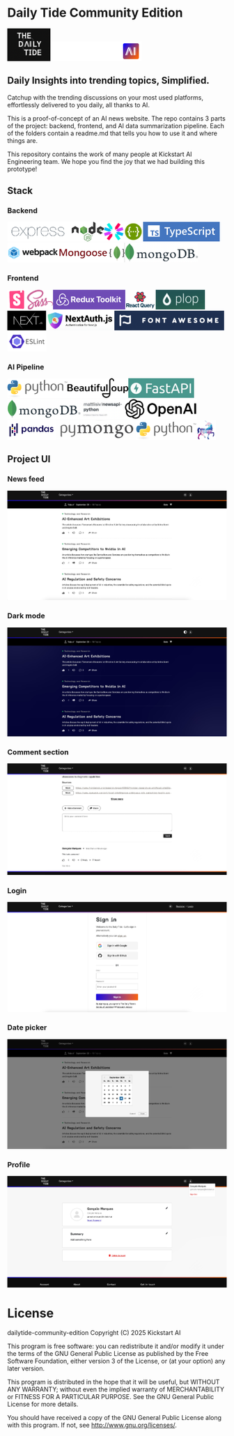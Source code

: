 # Daily Tide Community Edition

<img src="https://github.com/Kickstartai-product/dailytide-community-edition/blob/main/repo-assets/logo.png?raw=true" height="75" /><img src="https://github.com/Kickstartai-product/dailytide-community-edition/blob/main/repo-assets/logo-kai.svg?raw=true" height="45" />

## Daily Insights into trending topics, Simplified.

Catchup with the trending discussions on your most used platforms, effortlessly delivered to you daily, all thanks to AI.<br>

This is a proof-of-concept of an AI news website. The repo contains 3 parts of the project: backend, frontend, and AI data summarization pipeline. Each of the folders contain a readme.md that tells you how to use it and where things are. <br>

This repository contains the work of many people at Kickstart AI Engineering team. We hope you find the joy that we had building this prototype!<br>

## Stack

### Backend

<img src="https://github.com/Kickstartai-product/dailytide-community-edition/blob/main/repo-assets/expressjs.png?raw=true" height="45" /><img src="https://github.com/Kickstartai-product/dailytide-community-edition/blob/main/repo-assets/nodejs.svg?raw=true" height="45" /><img src="https://github.com/Kickstartai-product/dailytide-community-edition/blob/main/repo-assets/jwt.svg?raw=true" height="45" /><img src="https://github.com/Kickstartai-product/dailytide-community-edition/blob/main/repo-assets/swagger.png?raw=true" height="45" /><img src="https://github.com/Kickstartai-product/dailytide-community-edition/blob/main/repo-assets/typescript.png?raw=true" height="45" /><img src="https://github.com/Kickstartai-product/dailytide-community-edition/blob/main/repo-assets/webpack.png?raw=true" height="45" /><img src="https://github.com/Kickstartai-product/dailytide-community-edition/blob/main/repo-assets/mongoose.png?raw=true" height="45" /><img src="https://github.com/Kickstartai-product/dailytide-community-edition/blob/main/repo-assets/mongodb.png?raw=true" height="45" />

### Frontend

<img src="https://github.com/Kickstartai-product/dailytide-community-edition/blob/main/repo-assets/storybook.png?raw=true" height="45" /><img src="https://github.com/Kickstartai-product/dailytide-community-edition/blob/main/repo-assets/sass.png?raw=true" height="45" /><img src="https://github.com/Kickstartai-product/dailytide-community-edition/blob/main/repo-assets/redux-toolkit.png?raw=true" height="45" /><img src="https://github.com/Kickstartai-product/dailytide-community-edition/blob/main/repo-assets/react-query.png?raw=true" height="45" /><img src="https://github.com/Kickstartai-product/dailytide-community-edition/blob/main/repo-assets/plopjs.png?raw=true" height="45" /><img src="https://github.com/Kickstartai-product/dailytide-community-edition/blob/main/repo-assets/nextjs.png?raw=true" height="45" /><img src="https://github.com/Kickstartai-product/dailytide-community-edition/blob/main/repo-assets/next-auth.png?raw=true" height="45" /><img src="https://github.com/Kickstartai-product/dailytide-community-edition/blob/main/repo-assets/font-awesome.png?raw=true" height="45" /><img src="https://github.com/Kickstartai-product/dailytide-community-edition/blob/main/repo-assets/eslint.png?raw=true" height="45" />

### AI Pipeline

<img src="https://github.com/Kickstartai-product/dailytide-community-edition/blob/main/repo-assets/python.png?raw=true" height="45" /><img src="https://github.com/Kickstartai-product/dailytide-community-edition/blob/main/repo-assets/beautifulsoup.png?raw=true" height="45" /><img src="https://github.com/Kickstartai-product/dailytide-community-edition/blob/main/repo-assets/fastapi.png?raw=true" height="45" /><img src="https://github.com/Kickstartai-product/dailytide-community-edition/blob/main/repo-assets/mongodb.png?raw=true" height="45" /><img src="https://github.com/Kickstartai-product/dailytide-community-edition/blob/main/repo-assets/newsapi-python.png?raw=true" height="45" /><img src="https://github.com/Kickstartai-product/dailytide-community-edition/blob/main/repo-assets/openai.png?raw=true" height="45" /><img src="https://github.com/Kickstartai-product/dailytide-community-edition/blob/main/repo-assets/pandas.png?raw=true" height="45" /><img src="https://github.com/Kickstartai-product/dailytide-community-edition/blob/main/repo-assets/pymongo.png?raw=true" height="45" /><img src="https://github.com/Kickstartai-product/dailytide-community-edition/blob/main/repo-assets/python.png?raw=true" height="45" /><img src="https://github.com/Kickstartai-product/dailytide-community-edition/blob/main/repo-assets/uvicorn.png?raw=true" height="45" />

## Project UI

### News feed

![News feed](https://github.com/Kickstartai-product/dailytide-community-edition/blob/main/repo-assets/news-feed.jpg?raw=true)

### Dark mode

![Dark mode](https://github.com/Kickstartai-product/dailytide-community-edition/blob/main/repo-assets/dark-mode.jpg?raw=true)

### Comment section

![Comment section](https://github.com/Kickstartai-product/dailytide-community-edition/blob/main/repo-assets/comment-section.jpg?raw=true)

### Login

![Login](https://github.com/Kickstartai-product/dailytide-community-edition/blob/main/repo-assets/login.jpg?raw=true)

### Date picker

![Date picker](https://github.com/Kickstartai-product/dailytide-community-edition/blob/main/repo-assets/date-picker.jpg?raw=true)

### Profile

![Profile](https://github.com/Kickstartai-product/dailytide-community-edition/blob/main/repo-assets/profile.jpg?raw=true)

# License

dailytide-community-edition
Copyright (C) 2025 Kickstart AI

This program is free software: you can redistribute it and/or modify
it under the terms of the GNU General Public License as published by
the Free Software Foundation, either version 3 of the License, or
(at your option) any later version.

This program is distributed in the hope that it will be useful,
but WITHOUT ANY WARRANTY; without even the implied warranty of
MERCHANTABILITY or FITNESS FOR A PARTICULAR PURPOSE. See the
GNU General Public License for more details.

You should have received a copy of the GNU General Public License
along with this program. If not, see <http://www.gnu.org/licenses/>.
